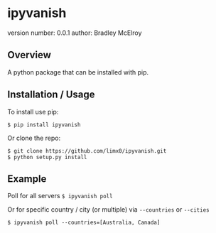 ipyvanish
===============================

version number: 0.0.1
author: Bradley McElroy

Overview
--------

A python package that can be installed with pip.

Installation / Usage
--------------------

To install use pip:

    $ pip install ipyvanish


Or clone the repo:

    $ git clone https://github.com/limx0/ipyvanish.git
    $ python setup.py install

Example
-------

Poll for all servers
`$ ipyvanish poll`

Or for specific country / city (or multiple) via `--countries` or `--cities`

`$ ipyvanish poll --countries=[Australia, Canada]`